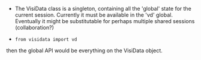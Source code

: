 
- The VisiData class is a singleton, containing all the 'global'
state for the current session.  Currently it must be available in the 'vd' global.  Eventually it might be substitutable for perhaps multiple shared sessions (collaboration?)

-  `from visidata import vd`

then the global API would be everything on the VisiData object.
